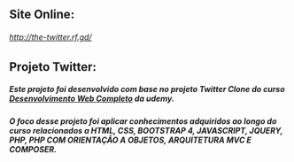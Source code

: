 ## Site Online:
###### http://the-twitter.rf.gd/

## Projeto Twitter: 

##### Este projeto foi desenvolvido com base no projeto Twitter Clone do curso [Desenvolvimento Web Completo](https://www.udemy.com/course/web-completo/) da udemy. 
##### O foco desse projeto foi aplicar conhecimentos adquiridos ao longo do curso relacionados a HTML, CSS, BOOTSTRAP 4, JAVASCRIPT, JQUERY, PHP, PHP COM ORIENTAÇÃO A OBJETOS, ARQUITETURA MVC E COMPOSER.

##### 

